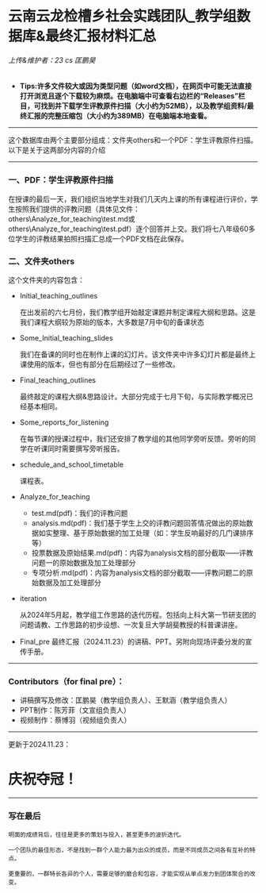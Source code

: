 # 云南云龙检槽乡社会实践团队_教学组数据库&最终汇报材料汇总

###### 上传&维护者：23 cs 匡鹏昊

* __Tips:许多文件较大或因为类型问题（如word文档），在网页中可能无法直接打开浏览且逐个下载较为麻烦。在电脑端中可查看右边栏的“Releases”栏目，可找到并下载学生评教原件扫描（大小约为52MB），以及教学组资料/最终汇报的完整压缩包（大小约为389MB）在电脑端本地查看。__

___

  这个数据库由两个主要部分组成：文件夹others和一个PDF：学生评教原件扫描。以下是关于这两部分内容的介绍
___

### 一、PDF：学生评教原件扫描
  
  在授课的最后一天，我们组织当地学生对我们几天内上课的所有课程进行评价，学生按照我们提供的评教问题（具体见文件：others\Analyze_for_teaching\test.md或others\Analyze_for_teaching\test.pdf）逐个回答并上交。我们将七八年级60多位学生的评教结果拍照扫描汇总成一个PDF文档在此保存。

### 二、文件夹others

  这个文件夹的内容包含：

  * Initial_teaching_outlines

     在出发前的六七月份，我们教学组开始敲定课题并制定课程大纲和思路。这是我们课程大纲较为原始的版本，大多数是7月中旬的备课状态

  * Some_Initial_teaching_slides
    
     我们在备课的同时也在制作上课的幻灯片。该文件夹中许多幻灯片都是最终上课使用的版本，但也有部分在后期经过了一些修改。

  * Final_teaching_outlines
    
     最终敲定的课程大纲&思路设计。大部分完成于七月下旬，与实际教学概况已经基本相同。

  * Some_reports_for_listening
    
     在每节课的授课过程中，我们还安排了教学组的其他同学旁听反馈。旁听的同学在听课同时需要撰写旁听报告。

  * schedule_and_school_timetable
    
     课程表。

  * Analyze_for_teaching
     * test.md(pdf)：我们的评教问题
     * analysis.md(pdf)：我们基于学生上交的评教问题回答情况做出的原始数据如实整理、基于原始数据的加工处理（如：学生反响最好的几门课排序等）
     * 投票数据及原始结果.md(pdf)：内容为analysis文档的部分截取——评教问题一的原始数据及加工处理部分
     * 专项分析.md(pdf)：内容为analysis文档的部分截取——评教问题二的原始数据及加工处理部分

   * iteration
     
     从2024年5月起，教学组工作思路的迭代历程。包括向上科大第一节研支团的问题请教、工作思路的初步设想、一次复旦大学胡斐教授的科普课讲座。
   
   * Final_pre
     最终汇报（2024.11.23）的讲稿、PPT。另附向现场评委分发的宣传手册。

___

### Contributors（for final pre）：

* 讲稿撰写及修改：匡鹏昊（教学组负责人）、王默涵（教学组负责人）
* PPT制作：陈芳菲（文宣组负责人）
* 视频制作：蔡博羽（视频组负责人）

___

更新于2024.11.23：
# 庆祝夺冠！

---

### 写在最后

```
明面的成绩背后，往往是更多的策划与投入，甚至更多的波折迭代。

一个团队的最佳形态，不是找到一群个人能力最为出众的成员，而是不同成员之间各有互补的特点。

更重要的，一群特长各异的个人，需要足够的磨合和包容，才能实现从单点发力到团体聚合的改变。
```